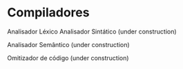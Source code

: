 # Compiladores
Analisador Léxico
Analisador Sintático (under construction)

Analisador Semântico (under construction)

Omitizador de código (under construction)
